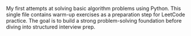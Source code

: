 My first attempts at solving basic algorithm problems using Python.
This single file contains warm-up exercises as a preparation step for LeetCode practice.
The goal is to build a strong problem-solving foundation before diving into structured interview prep.
